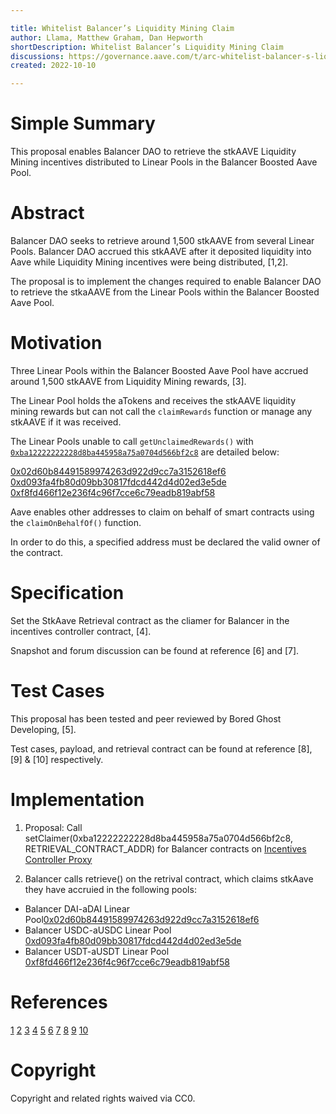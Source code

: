 ```yaml
---

title: Whitelist Balancer’s Liquidity Mining Claim
author: Llama, Matthew Graham, Dan Hepworth
shortDescription: Whitelist Balancer’s Liquidity Mining Claim
discussions: https://governance.aave.com/t/arc-whitelist-balancer-s-liquidity-mining-claim/9724
created: 2022-10-10

---
```


# Simple Summary

This proposal enables Balancer DAO to retrieve the stkAAVE Liquidity Mining incentives distributed to Linear Pools in the Balancer Boosted Aave Pool.

# Abstract

Balancer DAO seeks to retrieve around 1,500 stkAAVE from several Linear Pools. Balancer DAO accrued this stkAAVE after it deposited liquidity into Aave while Liquidity Mining incentives were being distributed, [1,2]. 

The proposal is to implement the changes required to enable Balancer DAO to retrieve the stkaAAVE from the Linear Pools within the Balancer Boosted Aave Pool.

# Motivation

Three Linear Pools within the Balancer Boosted Aave Pool have accrued around 1,500 stkAAVE from Liquidity Mining rewards, [3]. 

The Linear Pool holds the aTokens and receives the stkAAVE liquidity mining rewards but can not call the `claimRewards` function or manage any stkAAVE if it was received.

The Linear Pools unable to call `getUnclaimedRewards()` with [`0xba12222222228d8ba445958a75a0704d566bf2c8`](https://etherscan.io/address/0xba12222222228d8ba445958a75a0704d566bf2c8) are detailed below:

[0x02d60b84491589974263d922d9cc7a3152618ef6](https://etherscan.io/address/0x02d60b84491589974263d922d9cc7a3152618ef6)
[0xd093fa4fb80d09bb30817fdcd442d4d02ed3e5de](https://etherscan.io/address/0xd093fa4fb80d09bb30817fdcd442d4d02ed3e5de)
[0xf8fd466f12e236f4c96f7cce6c79eadb819abf58](https://etherscan.io/address/0xf8fd466f12e236f4c96f7cce6c79eadb819abf58)

Aave enables other addresses to claim on behalf of smart contracts using the `claimOnBehalfOf()` function. 

In order to do this, a specified address must be declared the valid owner of the contract.

# Specification

Set the StkAave Retrieval contract as the cliamer for Balancer in the incentives controller contract, [4].

Snapshot and forum discussion can be found at reference [6] and [7].

# Test Cases

This proposal has been tested and peer reviewed by Bored Ghost Developing, [5].

Test cases, payload, and retrieval contract can be found at reference [8], [9] & [10] respectively.

# Implementation
 
1) Proposal: Call setClaimer(0xba12222222228d8ba445958a75a0704d566bf2c8, RETRIEVAL_CONTRACT_ADDR) for Balancer contracts on [Incentives Controller Proxy](https://etherscan.io/address/0xd784927Ff2f95ba542BfC824c8a8a98F3495f6b5#readProxyContract) 

2) Balancer calls retrieve() on the retrival contract, which claims stkAave they have accruied in the following pools:
- Balancer DAI-aDAI Linear Pool[0x02d60b84491589974263d922d9cc7a3152618ef6](https://etherscan.io/address/0x02d60b84491589974263d922d9cc7a3152618ef6)
- Balancer USDC-aUSDC Linear Pool [0xd093fa4fb80d09bb30817fdcd442d4d02ed3e5de](https://etherscan.io/address/0xd093fa4fb80d09bb30817fdcd442d4d02ed3e5de)
- Balancer USDT-aUSDT Linear Pool
[0xf8fd466f12e236f4c96f7cce6c79eadb819abf58](https://etherscan.io/address/0xf8fd466f12e236f4c96f7cce6c79eadb819abf58)


# References

[1](https://docs.balancer.fi/products/balancer-pools/boosted-pools#linear-pools)
[2](https://governance.aave.com/t/arc-continue-liquidity-mining-program-on-aave-v2-ethereum-market-and-introduce-liquidity-mining-on-aave-arc-market/7189)
[3](https://app.balancer.fi/#/pool/0x7b50775383d3d6f0215a8f290f2c9e2eebbeceb20000000000000000000000fe)
[4](https://etherscan.io/address/0x10a19e7ee7d7f8a52822f6817de8ea18204f2e4f)
[5](https://twitter.com/bgdlabs)
[6](https://snapshot.org/#/aave.eth/proposal/0xdaa660ea59f8678748d6f133d7d7ed70b941798aa9a0044a16a1285d09e26bf5)
[7](https://governance.aave.com/t/arc-whitelist-balancer-s-liquidity-mining-claim/9724)
[8](https://github.com/llama-community/aave-stkaave-retrieval/blob/main/src/test/StkAaveRetrievalE2E.t.sol)
[9](https://github.com/llama-community/aave-stkaave-retrieval/blob/main/src/ProposalPayload.sol)
[10](https://github.com/llama-community/aave-stkaave-retrieval/blob/main/src/StkAaveRetrieval.sol)

# Copyright

Copyright and related rights waived via CC0. 